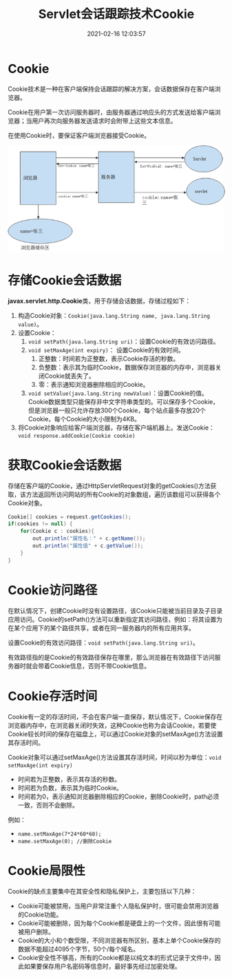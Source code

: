 ﻿---
title: Servlet会话跟踪技术Cookie
date: 2021-02-16 12:03:57
summary: 本文分享Servlet会话跟踪技术Cookie的相关知识。
tags:
- Java
- Servlet
- Cookie
categories:
- Java
---

# Cookie

Cookie技术是一种在客户端保持会话跟踪的解决方案，会话数据保存在客户端浏览器。

Cookie在用户第一次访问服务器时，由服务器通过响应头的方式发送给客户端浏览器；当用户再次向服务器发送请求时会附带上这些文本信息。

在使用Cookie时，要保证客户端浏览器接受Cookie。

![](../../../images/软件开发/Java/Servlet会话跟踪技术Cookie/1.png)

# 存储Cookie会话数据

**javax.servlet.http.Cookie**类，用于存储会话数据，存储过程如下：
1. 构造Cookie对象：`Cookie(java.lang.String name, java.lang.String value)`。
2. 设置Cookie：
    1. `void setPath(java.lang.String uri)`：设置Cookie的有效访问路径。
    2. `void setMaxAge(int expiry)`： 设置Cookie的有效时间。
        1. 正整数：时间若为正整数，表示Cookie存活的秒数。
        2. 负整数：表示其为临时Cookie，数据保存浏览器的内存中，浏览器关闭Cookie就丢失了。
        3. 零：表示通知浏览器删除相应的Cookie。
    3. `void setValue(java.lang.String newValue)`：设置Cookie的值。Cookie数据类型只能保存非中文字符串类型的。可以保存多个Cookie，但是浏览器一般只允许存放300个Cookie，每个站点最多存放20个Cookie，每个Cookie的大小限制为4KB。
3. 将Cookie对象响应给客户端浏览器，存储在客户端机器上。发送Cookie：`void response.addCookie(Cookie cookie)`

# 获取Cookie会话数据

存储在客户端的Cookie，通过HttpServletRequest对象的getCookies()方法获取，该方法返回所访问网站的所有Cookie的对象数组，遍历该数组可以获得各个Cookie对象。

```java
Cookie[] cookies = request.getCookies();
if(cookies != null) {
    for(Cookie c : cookies){
        out.println("属性名：" + c.getName());
        out.println("属性值" + c.getValue());
    }
}
```

# Cookie访问路径

在默认情况下，创建Cookie时没有设置路径，该Cookie只能被当前目录及子目录应用访问。Cookie的setPath()方法可以重新指定其访问路径，例如：将其设置为在某个应用下的某个路径共享，或者在同一服务器内的所有应用共享。

设置Cookie的有效访问路径：`void setPath(java.lang.String uri)`。

有效路径指的是Cookie的有效路径保存在哪里，那么浏览器在有效路径下访问服务器时就会带着Cookie信息，否则不带Cookie信息。

# Cookie存活时间

Cookie有一定的存活时间，不会在客户端一直保存，默认情况下，Cookie保存在浏览器内存中，在浏览器关闭时失效，这种Cookie也称为会话Cookie，若要使Cookie较长时间的保存在磁盘上，可以通过Cookie对象的setMaxAge()方法设置其存活时间。

Cookie对象可以通过setMaxAge()方法设置其存活时间，时间以秒为单位：`void setMaxAge(int expiry)`
- 时间若为正整数，表示其存活的秒数。
- 时间若为负数，表示其为临时Cookie。
- 时间若为0，表示通知浏览器删除相应的Cookie，删除Cookie时，path必须一致，否则不会删除。

例如：
- `name.setMaxAge(7*24*60*60);`
- `name.setMaxAge(0); //删除Cookie`

# Cookie局限性

Cookie的缺点主要集中在其安全性和隐私保护上，主要包括以下几种：
- Cookie可能被禁用，当用户非常注重个人隐私保护时，很可能会禁用浏览器的Cookie功能。
- Cookie可能被删除，因为每个Cookie都是硬盘上的一个文件，因此很有可能被用户删除。
- Cookie的大小和个数受限，不同浏览器有所区别，基本上单个Cookie保存的数据不能超过4095个字节，50个/每个域名。
- Cookie安全性不够高，所有的Cookie都是以纯文本的形式记录于文件中，因此如果要保存用户名密码等信息时，最好事先经过加密处理。
